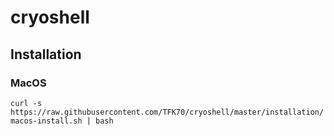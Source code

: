 # cryoshell
## Installation

### MacOS

`curl -s https://raw.githubusercontent.com/TFK70/cryoshell/master/installation/macos-install.sh | bash`
